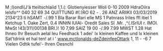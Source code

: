 M ;l)ondl(J‘ä tteiítschlaiìd 1,1.(: Glotienyiesser Woli 0-10 2009 HdraOiira lelsfo^^ 040 32 69 34 QUITTUNG #(:)RO 62 - . 26 ANZ ARlIKll 03/03/2019 2134^23 tì hSAMT -/.99 1 Bla Barar Rari elle MS 1 Patnrass Iriles ffl itiel 1 Ketchup 1. Oake Zert, 0.4 INNtN lUlAl- Oredit Sales SI .Mr. ,^(.lSrlUI r. IMOl. MwSt !43/311/00138 BRI.)! 10 7,99 SAIZ 19 00 -/.99 7.99 MWST 1.28 Hat Ihneo Ihr Besuch aelal leu Feedhack 1 adei' lx kleinen Kaffee und lx kleinen Sat'tdrink et hal ten! at i ' www.mctlonalds-deZdeinfeeOttark 1, 11 - -6 7 Vielen Odtik tufei‘- Ihren Oesnchl